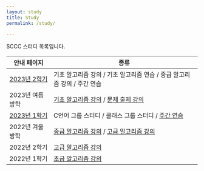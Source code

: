 ```yaml
---
layout: study
title: Study
permalink: /study/

---
```


SCCC 스터디 목록입니다.

| 안내 페이지                    | 종류                                                         |
| ------------------------------ | ------------------------------------------------------------ |
| [2023년 2학기](/study/2023/2/) | 기초 알고리즘 강의 / 기초 알고리즘 연습 / 중급 알고리즘 강의 / 주간 연습 |
| 2023년 여름방학                | [기초 알고리즘 강의](https://github.com/justiceHui/SSU-SCCC-Study/tree/master/2023-summer-basic) / [문제 출제 강의](https://github.com/justiceHui/SSU-SCCC-Study/tree/master/2023-summer-problem-setting) |
| [2023년 1학기](/study/2023/1/) | C언어 그룹 스터디 / 클래스 그룹 스터디 / [주간 연습](https://github.com/justiceHui/SSU-SCCC-Study/tree/master/2023-spring-problem-solving) |
| 2022년 겨울방학                | [중급 알고리즘 강의](https://github.com/justiceHui/SSU-SCCC-Study/tree/master/2022-winter-intermediate) / [고급 알고리즘 강의](https://github.com/justiceHui/SSU-SCCC-Study/tree/master/2022-winter-adv) |
| 2022년 2학기                   | [고급 알고리즘 강의](https://github.com/justiceHui/SSU-SCCC-Study/tree/master/2022-autumn-adv) |
| 2022년 1학기                   | [초급 알고리즘 강의](https://github.com/justiceHui/SSU-SCCC-Study/tree/master/2022-spring-basic) |

